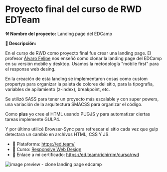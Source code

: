 # Proyecto final del curso de RWD EDTeam

**⚒️ Nombre del proyecto:** Landing page del EDCamp

**📝 Descripción:**

En el curso de RWD como proyecto final fue crear una landing page. El profesor [Álvaro Felipe](alvarofelipechavez) nos enseñó como clonar la landing page del EDCamp en su versión mobile y desktop.  Usamos la metodología "mobile first" para el response web desing.

En la creación de esta landing se implementaron cosas como custom propertys para organizar la paleta de colores del sitio, para la tipografia, variables de apilamiento (z-index), breakpoint, etc.

Se utilizó SASS para tener un proyecto más escalable y con super powers, una variación de la arquitectura SMACSS para organizar el código.

Como **plus** yo cree el HTML usando PUGJS y para automatizar ciertas tareas implemente GULP4.

Y por último utilicé Browser-Sync para refrescar el sitio cada vez que gulp detectara un cambio en archivos HTML, CSS Y JS.



- 🔗 Plataforma: https://ed.team/
- 🔗 Curso: [Responsive Web Design](https://ed.team/cursos/rwd)
- 🔗 Enlace a mi certificado: https://ed.team/richirrim/curso/rwd

![image preview - clone landing page edcamp](https://repository-images.githubusercontent.com/255183742/9c4d9f00-985b-11ea-9f25-3e7f7187add9)
